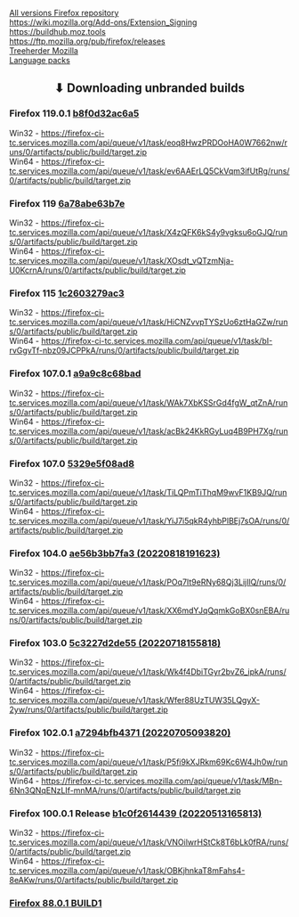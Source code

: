 [All versions Firefox repository](https://hg.mozilla.org/releases/mozilla-release/tags)
<br>
https://wiki.mozilla.org/Add-ons/Extension_Signing
<br>
https://buildhub.moz.tools
<br>
https://ftp.mozilla.org/pub/firefox/releases
<br>
[Treeherder Mozilla](https://treeherder.mozilla.org/jobs?repo=mozilla-release&searchStr=addon)
<br>
[Language packs](http://releases.mozilla.org/pub/firefox/releases/100.0.2/win64/xpi/)

<h2 align="center">⬇ Downloading unbranded builds</h2>

### Firefox 119.0.1 [b8f0d32ac6a5](https://hg.mozilla.org/releases/mozilla-release/rev/b8f0d32ac6a5)
Win32 - https://firefox-ci-tc.services.mozilla.com/api/queue/v1/task/eoq8HwzPRDOoHA0W7662nw/runs/0/artifacts/public/build/target.zip
<br>
Win64 - https://firefox-ci-tc.services.mozilla.com/api/queue/v1/task/ev6AAErLQ5CkVqm3ifUtRg/runs/0/artifacts/public/build/target.zip

### Firefox 119 [6a78abe63b7e](https://hg.mozilla.org/releases/mozilla-release/rev/6a78abe63b7e)
Win32 - https://firefox-ci-tc.services.mozilla.com/api/queue/v1/task/X4zQFK6kS4y9vgksu6oGJQ/runs/0/artifacts/public/build/target.zip
<br>
Win64 - https://firefox-ci-tc.services.mozilla.com/api/queue/v1/task/XOsdt_vQTzmNja-U0KcrnA/runs/0/artifacts/public/build/target.zip

### Firefox 115 [1c2603279ac3](https://hg.mozilla.org/releases/mozilla-release/rev/1c2603279ac3)
Win32 - https://firefox-ci-tc.services.mozilla.com/api/queue/v1/task/HiCNZvvpTYSzUo6ztHaGZw/runs/0/artifacts/public/build/target.zip
<br>
Win64 - https://firefox-ci-tc.services.mozilla.com/api/queue/v1/task/bI-rvGgvTf-nbz09JCPPkA/runs/0/artifacts/public/build/target.zip

### Firefox 107.0.1 [a9a9c8c68bad](https://hg.mozilla.org/releases/mozilla-release/rev/a9a9c8c68bad)
Win32 - https://firefox-ci-tc.services.mozilla.com/api/queue/v1/task/WAk7XbKSSrGd4fgW_qtZnA/runs/0/artifacts/public/build/target.zip
<br>
Win64 - https://firefox-ci-tc.services.mozilla.com/api/queue/v1/task/acBk24KkRGyLuq4B9PH7Xg/runs/0/artifacts/public/build/target.zip

### Firefox 107.0 [5329e5f08ad8](https://hg.mozilla.org/releases/mozilla-release/rev/5329e5f08ad8)
Win32 - https://firefox-ci-tc.services.mozilla.com/api/queue/v1/task/TiLQPmTiThqM9wvF1KB9JQ/runs/0/artifacts/public/build/target.zip
<br>
Win64 - https://firefox-ci-tc.services.mozilla.com/api/queue/v1/task/YiJ7i5qkR4yhbPlBEj7sOA/runs/0/artifacts/public/build/target.zip

### Firefox 104.0 [ae56b3bb7fa3 (20220818191623)](https://hg.mozilla.org/releases/mozilla-release/rev/ae56b3bb7fa3)
Win32 - https://firefox-ci-tc.services.mozilla.com/api/queue/v1/task/POq7It9eRNy68Qj3LijIlQ/runs/0/artifacts/public/build/target.zip
<br>
Win64 - https://firefox-ci-tc.services.mozilla.com/api/queue/v1/task/XX6mdYJqQqmkGoBX0snEBA/runs/0/artifacts/public/build/target.zip

### Firefox 103.0 [5c3227d2de55 (20220718155818)](https://hg.mozilla.org/releases/mozilla-release/rev/5c3227d2de55)
Win32 - https://firefox-ci-tc.services.mozilla.com/api/queue/v1/task/Wk4f4DbiTGyr2bvZ6_ipkA/runs/0/artifacts/public/build/target.zip
<br>
Win64 - https://firefox-ci-tc.services.mozilla.com/api/queue/v1/task/Wfer88UzTUW35LQgyX-2yw/runs/0/artifacts/public/build/target.zip

### Firefox 102.0.1 [a7294bfb4371 (20220705093820)](https://treeherder.mozilla.org/jobs?repo=mozilla-release&searchStr=addon&revision=a7294bfb43712ab3225c76087cd359a22ea8fa7d)
Win32 - https://firefox-ci-tc.services.mozilla.com/api/queue/v1/task/P5fi9kXJRkm69Kc6W4Jh0w/runs/0/artifacts/public/build/target.zip
<br>
Win64 - https://firefox-ci-tc.services.mozilla.com/api/queue/v1/task/MBn-6Nn3QNqENzLIf-mnMA/runs/0/artifacts/public/build/target.zip

### Firefox 100.0.1 Release [b1c0f2614439 (20220513165813)](https://hg.mozilla.org/releases/mozilla-release/rev/b1c0f2614439)
Win32 - https://firefox-ci-tc.services.mozilla.com/api/queue/v1/task/VNOilwrHStCk8T6bLk0fRA/runs/0/artifacts/public/build/target.zip
<br>
Win64 - https://firefox-ci-tc.services.mozilla.com/api/queue/v1/task/OBKjhnkaT8mFahs4-8eAKw/runs/0/artifacts/public/build/target.zip


### [Firefox 88.0.1 BUILD1](https://firefox-ci-tc.services.mozilla.com/api/index/v1/task/gecko.v2.mozilla-release.revision.179e1482851c07d65bf29a21c9e42ea312fc87fa.firefox.win64-add-on-devel/artifacts/public/build/target.zip)
